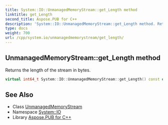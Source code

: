 ```yaml
---
title: System::IO::UnmanagedMemoryStream::get_Length method
linktitle: get_Length
second_title: Aspose.PUB for C++
description: 'System::IO::UnmanagedMemoryStream::get_Length method. Returns the length of the stream in bytes in C++.'
type: docs
weight: 700
url: /cpp/system.io/unmanagedmemorystream/get_length/
---
```

## UnmanagedMemoryStream::get_Length method


Returns the length of the stream in bytes.

```cpp
virtual int64_t System::IO::UnmanagedMemoryStream::get_Length() const override
```

## See Also

* Class [UnmanagedMemoryStream](../)
* Namespace [System::IO](../../)
* Library [Aspose.PUB for C++](../../../)
